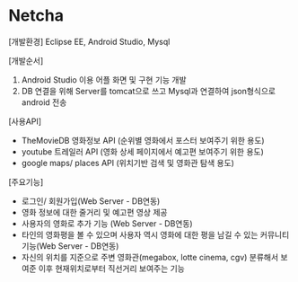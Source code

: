 # Netcha

[개발환경]
Eclipse EE, Android Studio, Mysql

[개발순서]
1) Android Studio 이용 어플 화면 및 구현 기능 개발
2) DB 연결을 위해 Server를 tomcat으로 쓰고 Mysql과 연결하여 json형식으로 android 전송

[사용API]
- TheMovieDB 영화정보 API (순위별 영화에서 포스터 보여주기 위한 용도)
- youtube 트레일러 API (영화 상세 페이지에서 예고편 보여주기 위한 용도)
- google maps/ places API (위치기반 검색 및 영화관 탐색 용도)

[주요기능]
- 로그인/ 회원가입(Web Server - DB연동)
- 영화 정보에 대한 줄거리 및 예고편 영상 제공
- 사용자의 영화로 추가 기능 (Web Server - DB연동)
- 타인의 영화평을 볼 수 있으며 사용자 역시 영화에 대한 평을 남길 수 있는 커뮤니티 기능(Web Server - DB연동)
- 자신의 위치를 지준으로 주변 영화관(megabox, lotte cinema, cgv) 분류해서 보여준 이후 현재위치로부터 직선거리 보여주는 기능

